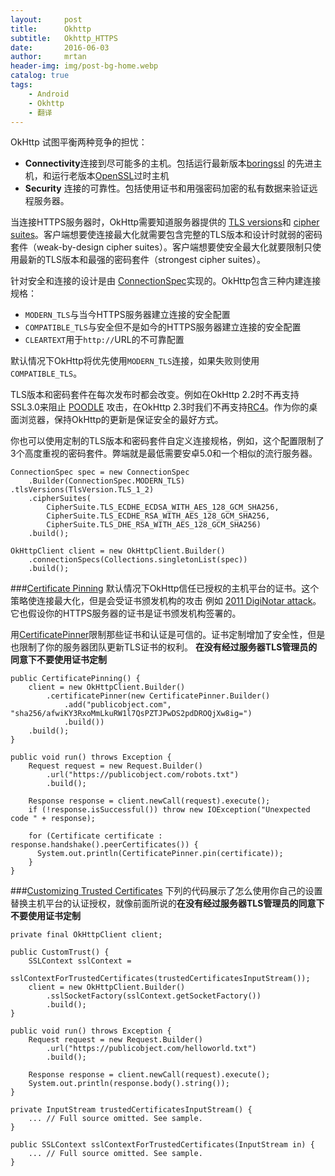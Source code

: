 ```yaml
---
layout:     post
title:      Okhttp
subtitle:   Okhttp_HTTPS
date:       2016-06-03
author:     mrtan
header-img: img/post-bg-home.webp
catalog: true
tags:
    - Android
    - Okhttp
    - 翻译
---
```


OkHttp 试图平衡两种竞争的担忧：

* **Connectivity**连接到尽可能多的主机。包括运行最新版本[boringssl](https://boringssl.googlesource.com/boringssl/) 的先进主机，和运行老版本[OpenSSL](https://www.openssl.org/)过时主机
* **Security** 连接的可靠性。包括使用证书和用强密码加密的私有数据来验证远程服务器。

当连接HTTPS服务器时，OkHttp需要知道服务器提供的 [TLS versions](http://square.github.io/okhttp/3.x/okhttp/okhttp3/TlsVersion.html)和 [cipher suites](http://square.github.io/okhttp/3.x/okhttp/okhttp3/CipherSuite.html)。客户端想要使连接最大化就需要包含完整的TLS版本和设计时就弱的密码套件（weak-by-design cipher suites）。客户端想要使安全最大化就要限制只使用最新的TLS版本和最强的密码套件（strongest cipher suites）。

针对安全和连接的设计是由 [ConnectionSpec](http://square.github.io/okhttp/3.x/okhttp/okhttp3/ConnectionSpec.html)实现的。OkHttp包含三种内建连接规格：
* <code>MODERN_TLS</code>与当今HTTPS服务器建立连接的安全配置
* <code>COMPATIBLE_TLS</code>与安全但不是如今的HTTPS服务器建立连接的安全配置
* <code>CLEARTEXT</code>用于<code>http://</code>URL的不可靠配置

默认情况下OkHttp将优先使用<code>MODERN_TLS</code>连接，如果失败则使用<code>COMPATIBLE_TLS</code>。

TLS版本和密码套件在每次发布时都会改变。例如在OkHttp 2.2时不再支持SSL3.0来阻止 [POODLE](http://googleonlinesecurity.blogspot.ca/2014/10/this-poodle-bites-exploiting-ssl-30.html) 攻击，在OkHttp 2.3时我们不再支持[RC4](http://en.wikipedia.org/wiki/RC4#Security)。作为你的桌面浏览器，保持OkHttp的更新是保证安全的最好方式。

你也可以使用定制的TLS版本和密码套件自定义连接规格，例如，这个配置限制了3个高度重视的密码套件。弊端就是最低需要安卓5.0和一个相似的流行服务器。

    ConnectionSpec spec = new ConnectionSpec
        .Builder(ConnectionSpec.MODERN_TLS) .tlsVersions(TlsVersion.TLS_1_2)        
        .cipherSuites( 
            CipherSuite.TLS_ECDHE_ECDSA_WITH_AES_128_GCM_SHA256,   
            CipherSuite.TLS_ECDHE_RSA_WITH_AES_128_GCM_SHA256, 
            CipherSuite.TLS_DHE_RSA_WITH_AES_128_GCM_SHA256)
        .build();
    
    OkHttpClient client = new OkHttpClient.Builder()
        .connectionSpecs(Collections.singletonList(spec))
        .build();
###[Certificate Pinning](https://github.com/square/okhttp/blob/master/samples/guide/src/main/java/okhttp3/recipes/CertificatePinning.java)
默认情况下OkHttp信任已授权的主机平台的证书。这个策略使连接最大化，但是会受证书颁发机构的攻击 例如 [2011 DigiNotar attack](http://www.computerworld.com/article/2510951/cybercrime-hacking/hackers-spied-on-300-000-iranians-using-fake-google-certificate.html)。它也假设你的HTTPS服务器的证书是证书颁发机构签署的。

用[CertificatePinner](http://square.github.io/okhttp/3.x/okhttp/okhttp3/CertificatePinner.html)限制那些证书和认证是可信的。证书定制增加了安全性，但是也限制了你的服务器团队更新TLS证书的权利。
**在没有经过服务器TLS管理员的同意下不要使用证书定制**

    public CertificatePinning() {
        client = new OkHttpClient.Builder()
            .certificatePinner(new CertificatePinner.Builder()
                .add("publicobject.com", "sha256/afwiKY3RxoMmLkuRW1l7QsPZTJPwDS2pdDROQjXw8ig=")
                .build())
        .build();
    }
    
    public void run() throws Exception {
        Request request = new Request.Builder()
            .url("https://publicobject.com/robots.txt")
            .build();
    
        Response response = client.newCall(request).execute();
        if (!response.isSuccessful()) throw new IOException("Unexpected code " + response);
    
        for (Certificate certificate : response.handshake().peerCertificates()) {
          System.out.println(CertificatePinner.pin(certificate));
        }
    }
###[Customizing Trusted Certificates](https://github.com/square/okhttp/blob/master/samples/guide/src/main/java/okhttp3/recipes/CustomTrust.java)
下列的代码展示了怎么使用你自己的设置替换主机平台的认证授权，就像前面所说的**在没有经过服务器TLS管理员的同意下不要使用证书定制**

    private final OkHttpClient client;
    
    public CustomTrust() {
        SSLContext sslContext =
            sslContextForTrustedCertificates(trustedCertificatesInputStream());
        client = new OkHttpClient.Builder()
            .sslSocketFactory(sslContext.getSocketFactory())
            .build();
    }
    
    public void run() throws Exception {
        Request request = new Request.Builder()
            .url("https://publicobject.com/helloworld.txt")
            .build();
    
        Response response = client.newCall(request).execute();
        System.out.println(response.body().string());
    }
    
    private InputStream trustedCertificatesInputStream() {
        ... // Full source omitted. See sample.
    }
    
    public SSLContext sslContextForTrustedCertificates(InputStream in) {
        ... // Full source omitted. See sample.
    }